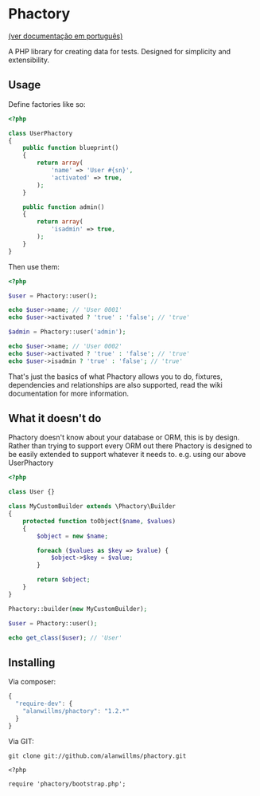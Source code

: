 # Phactory

[(ver documentação em português)](docs/pt-BR/README.md)

A PHP library for creating data for tests. Designed for simplicity
and extensibility.

## Usage

Define factories like so:

```php
<?php

class UserPhactory
{
	public function blueprint()
	{
		return array(
			'name' => 'User #{sn}',
			'activated' => true,
		);
	}

	public function admin()
	{
		return array(
			'isadmin' => true,
		);
	}
}

```

Then use them:

```php
<?php

$user = Phactory::user();

echo $user->name; // 'User 0001'
echo $user->activated ? 'true' : 'false'; // 'true'

$admin = Phactory::user('admin');

echo $user->name; // 'User 0002'
echo $user->activated ? 'true' : 'false'; // 'true'
echo $user->isadmin ? 'true' : 'false'; // 'true'

```

That's just the basics of what Phactory allows you to do, fixtures, dependencies
and relationships are also supported, read the wiki documentation for more information.

## What it doesn't do

Phactory doesn't know about your database or ORM, this is by design. Rather than trying
to support every ORM out there Phactory is designed to be easily extended to support
whatever it needs to. e.g. using our above UserPhactory

```php
<?php

class User {}

class MyCustomBuilder extends \Phactory\Builder
{
	protected function toObject($name, $values)
	{
		$object = new $name;

		foreach ($values as $key => $value) {
            $object->$key = $value;
        }

		return $object;
	}
}

Phactory::builder(new MyCustomBuilder);

$user = Phactory::user();

echo get_class($user); // 'User'

```

## Installing

Via composer:

```js
{
  "require-dev": {
    "alanwillms/phactory": "1.2.*"
  }
}

```

Via GIT:

```
git clone git://github.com/alanwillms/phactory.git

<?php

require 'phactory/bootstrap.php';

```
